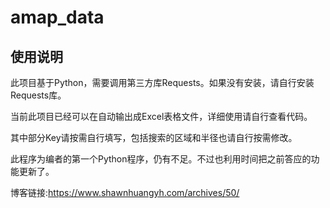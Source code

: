 # amap_data
## 使用说明
此项目基于Python，需要调用第三方库Requests。如果没有安装，请自行安装Requests库。

当前此项目已经可以在自动输出成Excel表格文件，详细使用请自行查看代码。

其中部分Key请按需自行填写，包括搜索的区域和半径也请自行按需修改。

此程序为编者的第一个Python程序，仍有不足。不过也利用时间把之前答应的功能更新了。

博客链接:https://www.shawnhuangyh.com/archives/50/

